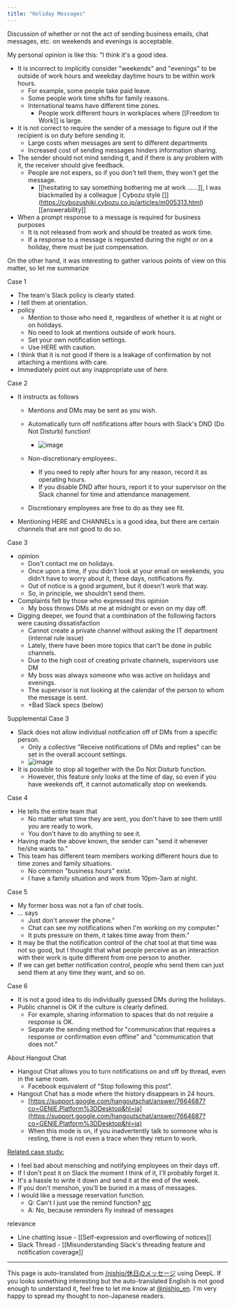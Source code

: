 ```yaml
---
title: "Holiday Messages"
---
```


Discussion of whether or not the act of sending business emails, chat messages, etc. on weekends and evenings is acceptable.

My personal opinion is like this: "I think it's a good idea.
- It is incorrect to implicitly consider "weekends" and "evenings" to be outside of work hours and weekday daytime hours to be within work hours.
    - For example, some people take paid leave.
    - Some people work time shifts for family reasons.
    - International teams have different time zones.
        - People work different hours in workplaces where [[Freedom to Work]] is large.
- It is not correct to require the sender of a message to figure out if the recipient is on duty before sending it.
    - Large costs when messages are sent to different departments
    - Increased cost of sending messages hinders information sharing.
- The sender should not mind sending it, and if there is any problem with it, the receiver should give feedback.
    - People are not espers, so if you don't tell them, they won't get the message.
        - [[hesitating to say something bothering me at work ......]], I was blackmailed by a colleague | Cybozu style []](https://cybozushiki.cybozu.co.jp/articles/m005313.html) [[answerability]]
- When a prompt response to a message is required for business purposes
    - It is not released from work and should be treated as work time.
    - If a response to a message is requested during the night or on a holiday, there must be just compensation.

On the other hand, it was interesting to gather various points of view on this matter, so let me summarize

Case 1
- The team's Slack policy is clearly stated.
- I tell them at orientation.
- policy
    - Mention to those who need it, regardless of whether it is at night or on holidays.
    - No need to look at mentions outside of work hours.
    - Set your own notification settings.
    - Use HERE with caution.
- I think that it is not good if there is a leakage of confirmation by not attaching a mentions with care.
- Immediately point out any inappropriate use of here.

Case 2
- It instructs as follows
    - Mentions and DMs may be sent as you wish.
    - Automatically turn off notifications after hours with Slack's DND (Do Not Disturb) function!
        - ![image](https://gyazo.com/8830341a65481762b39c8ffbd474a68d/thumb/1000)

    - Non-discretionary employees:.
        - If you need to reply after hours for any reason, record it as operating hours.
        - If you disable DND after hours, report it to your supervisor on the Slack channel for time and attendance management.
    - Discretionary employees are free to do as they see fit.
- Mentioning HERE and CHANNELs is a good idea, but there are certain channels that are not good to do so.

Case 3
- opinion
    - Don't contact me on holidays.
    - Once upon a time, if you didn't look at your email on weekends, you didn't have to worry about it, these days, notifications fly.
    - Out of notice is a good argument, but it doesn't work that way.
    - So, in principle, we shouldn't send them.
- Complaints felt by those who expressed this opinion
    - My boss throws DMs at me at midnight or even on my day off.
- Digging deeper, we found that a combination of the following factors were causing dissatisfaction
    - Cannot create a private channel without asking the IT department (internal rule issue)
    - Lately, there have been more topics that can't be done in public channels.
    - Due to the high cost of creating private channels, supervisors use DM
    - My boss was always someone who was active on holidays and evenings.
    - The supervisor is not looking at the calendar of the person to whom the message is sent.
    - +Bad Slack specs (below)

Supplemental Case 3
- Slack does not allow individual notification off of DMs from a specific person.
    - Only a collective "Receive notifications of DMs and replies" can be set in the overall account settings.
    - ![image](https://gyazo.com/9895b1b31bbd48ce1f6b3654980d80aa/thumb/1000)
- It is possible to stop all together with the Do Not Disturb function.
    - However, this feature only looks at the time of day, so even if you have weekends off, it cannot automatically stop on weekends.

Case 4
- He tells the entire team that
    - No matter what time they are sent, you don't have to see them until you are ready to work.
    - You don't have to do anything to see it.
- Having made the above known, the sender can "send it whenever he/she wants to."
- This team has different team members working different hours due to time zones and family situations.
    - No common "business hours" exist.
    - I have a family situation and work from 10pm-3am at night.

Case 5
- My former boss was not a fan of chat tools.
- ... says
    - Just don't answer the phone."
    - Chat can see my notifications when I'm working on my computer."
    - It puts pressure on them, it takes time away from them."
- It may be that the notification control of the chat tool at that time was not so good, but I thought that what people perceive as an interaction with their work is quite different from one person to another.
- If we can get better notification control, people who send them can just send them at any time they want, and so on.

Case 6
- It is not a good idea to do individually guessed DMs during the holidays.
- Public channel is OK if the culture is clearly defined.
    - For example, sharing information to spaces that do not require a response is OK.
    - Separate the sending method for "communication that requires a response or confirmation even offline" and "communication that does not."

About Hangout Chat
- Hangout Chat allows you to turn notifications on and off by thread, even in the same room.
    - Facebook equivalent of "Stop following this post".
- Hangout Chat has a mode where the history disappears in 24 hours.
    - [https://support.google.com/hangoutschat/answer/7664687?co=GENIE.Platform%3DDesktop&hl=ja](https://support.google.com/hangoutschat/answer/7664687?co=GENIE.Platform%3DDesktop&hl=ja)
    - When this mode is on, if you inadvertently talk to someone who is resting, there is not even a trace when they return to work.

[Related case study:](https://twitter.com/sassymanyuichi/status/1132906074443354112?s=21)
- I feel bad about mensching and notifying employees on their days off.
- If I don't post it on Slack the moment I think of it, I'll probably forget it.
- It's a hassle to write it down and send it at the end of the week.
- If you don't menshon, you'll be buried in a mass of messages.
- I would like a message reservation function.
    - Q: Can't I just use the remind function? [src](https://twitter.com/yabuchin_y/status/1132909804366622720)
    - A: No, because reminders fly instead of messages

relevance
- Line chatting issue
        - [[Self-expression and overflowing of notices]]
- Slack Thread
        - [[Misunderstanding Slack's threading feature and notification coverage]]

---
This page is auto-translated from [/nishio/休日のメッセージ](https://scrapbox.io/nishio/休日のメッセージ) using DeepL. If you looks something interesting but the auto-translated English is not good enough to understand it, feel free to let me know at [@nishio_en](https://twitter.com/nishio_en). I'm very happy to spread my thought to non-Japanese readers.